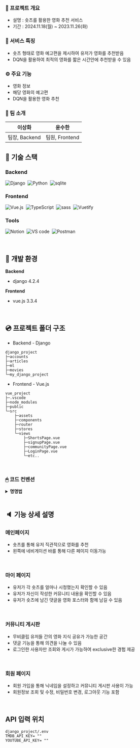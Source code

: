 
### 📓 프로젝트 개요
- 설명 : 숏츠를 활용한 영화 추천 서비스
- 기간 : 2024.11.18(월) ~ 2023.11.26(화)

### 🦝 서비스 특징

- 숏츠 형태로 영화 예고편을 제시하여 유저가 영화를 추천받음
- DQN을 활용하여 최적의 영화를 짧은 시간안에 추천받을 수 있음
 
### ⚙ 주요 기능

- 영화 정보
- 해당 영화의 예고편
- DQN을 활용한 영화 추천

### 🦾 팀 소개 
| 이상화 | 윤수한 |
| ------ | ------ |
| 팀장, Backend | 팀원, Frontend |

## 🛒 기술 스택

### Backend
![Django](https://img.shields.io/badge/Django-092E20.svg?style=for-the-badge&logo=django&logoColor=white)&nbsp;
![Python](https://img.shields.io/badge/Python-3776AB.svg?style=for-the-badge&logo=python&logoColor=white)&nbsp;
![sqlite](https://img.shields.io/badge/SQLite-003B57?style=for-the-badge&logo=nodedotjs&logoColor=white)&nbsp;

### Frontend
![Vue.js](https://img.shields.io/badge/vue.js-4FC08D?style=for-the-badge&logo=vuedotjs&logoColor=white)&nbsp;
![TypeScript](https://img.shields.io/badge/TypeScript-3178C6?style=for-the-badge&logo=typescript&logoColor=white)&nbsp;
![sass](https://img.shields.io/badge/Sass-CC6699?style=for-the-badge&logo=sass&logoColor=white)&nbsp;
![Vuetify](https://img.shields.io/badge/Vuetify-1867C0?style=for-the-badge&logo=vuetify&logoColor=white)&nbsp;

### Tools
![Notion](https://img.shields.io/badge/Notion-000000?style=for-the-badge&logo=Notion&logoColor=white)&nbsp;
![VS code](https://img.shields.io/badge/Visual%20Studio%20Code-007ACC?style=for-the-badge&logo=visualstudiocode&logoColor=white)&nbsp;
![Postman](https://img.shields.io/badge/Postman-FF6C37?style=for-the-badge&logo=postman&logoColor=white)&nbsp;

<br />

## 🔧 개발 환경

**Backend**
- django 4.2.4

**Frontend**
- vue.js 3.3.4

<br/>

## 💿 프로젝트 폴더 구조

- Backend - Django
```
django_project
├─accounts
├─articles
├─ml
├─movies
└─my_django_project
```

- Frontend - Vue.js
```
vue_project
├─.vscode
├─node_modules
├─public
└─src
    ├─assets
    ├─components
    ├─router
    ├─stores
    └─views
        ├─ShortsPage.vue
        ├─signupPage.vue
        ├─communityPage.vue
        ├─LoginPage.vue
        └─etc..
```

<br/>

### 🖱 코드 컨벤션

<details>
<summary><b>명명법</b></summary> 

- 프론트엔드
    - 변수명, 메서드명
        - `camelCase`
    - HTML 템플릿
        - `kebab-case`
    - CSS 클래스
        - 고유한 클래스명 부여하여 부모 컴포넌트 내의 속성 상속을 방지
    - 의미없는 변수명 사용 지양

- 백엔드
    - 클래스명
        - `PascalCase`
    - 함수명
        - `snake_case`
    - 의미없는 변수명 사용 지양
</details>

<br/>

## 🔈 기능 상세 설명
### 메인페이지
- 숏츠를 통해 유저 직관적으로 영화를 추천
- 왼쪽에 네비게이션 바를 통해 다른 페이지 이동가능

<br />
   
### 마이 페이지

- 유저가 각 숏츠를 얼마나 시청했는지 확인할 수 있음
- 유저가 자신이 작성한 커뮤니티 내용을 확인할 수 있음
- 유저가 숏츠에 남긴 댓글을 영화 포스터와 함께 남길 수 있음

<br />

### 커뮤니티 게시판
- 무비클립 유저들 간의 영화 지식 공유가 가능한 공간
- 댓글 기능을 통해 의견을 나눌 수 있음
- 로그인한 사용자만 조회와 게시가 가능하여 exclusive한 경험 제공
  
<br />

### 회원 페이지

- 회원 가입을 통해 닉네임을 설정하고 커뮤니티 게시판 사용이 가능
- 회원정보 조회 및 수정, 비밀번호 변경, 로그아웃 기능 포함

<br />

## API 입력 위치
```
django_project/.env
TMDB_API_KEY= ""
YOUTUBE_API_KEY= ""
```
